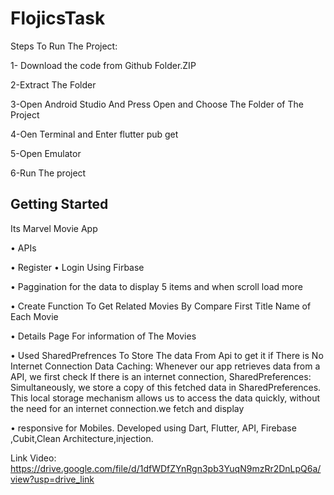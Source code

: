 # FlojicsTask

Steps To Run The Project:

1- Download the code from Github Folder.ZIP

2-Extract The Folder

3-Open Android Studio And Press Open and Choose The Folder of The Project

4-Oen Terminal and Enter flutter pub get

5-Open Emulator 

6-Run The project

## Getting Started

Its Marvel Movie App

• APIs

• Register • Login Using Firbase

• Paggination for the data  to display 5 items  and when scroll load more

• Create Function To Get Related Movies By Compare First Title Name of Each Movie

• Details Page For information of The Movies

• Used SharedPrefrences To Store The data From Api to get it if There is No Internet Connection
Data Caching: Whenever our app retrieves data from a API, we first check If there is an internet connection,
SharedPreferences: Simultaneously, we store a copy of this fetched data in SharedPreferences. 
This local storage mechanism allows us to access the data quickly, without the need for an internet connection.we fetch and display

• responsive for Mobiles. Developed using Dart, Flutter, API, Firebase ,Cubit,Clean Architecture,injection.

Link Video: https://drive.google.com/file/d/1dfWDfZYnRgn3pb3YuqN9mzRr2DnLpQ6a/view?usp=drive_link
